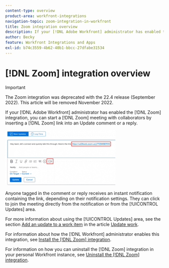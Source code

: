 ```yaml
---
content-type: overview
product-area: workfront-integrations
navigation-topic: zoom-integration-in-workfront
title: Zoom integration overview
description: If your [!DNL Adobe Workfront] administrator has enabled the Zoom integration, you can start a Zoom meeting with collaborators by inserting a Zoom link into an Update comment or a reply.
author: Becky
feature: Workfront Integrations and Apps
exl-id: b74c3559-4b62-40b1-bbcc-27dfabe31534
---
```

# [!DNL Zoom] integration overview

>[!IMPORTANT]
>
>The Zoom integration was deprecated with the 22.4 release (September 2022). This article will be removed November 2022.

If your [!DNL Adobe Workfront] administrator has enabled the [!DNL Zoom] integration, you can start a [!DNL Zoom] meeting with collaborators by inserting a [!DNL Zoom] link into an Update comment or a reply.

![](assets/zoom-updates-area-350x175.png)

Anyone tagged in the comment or reply receives an instant notification containing the link, depending on their notification settings. They can click to join the meeting directly from the notification or from the [!UICONTROL Updates] area.

For more information about using the [!UICONTROL Updates] area, see the section [Add an update to a work item](../../workfront-basics/updating-work-items-and-viewing-updates/update-work.md#add) in the article [Update work](../../workfront-basics/updating-work-items-and-viewing-updates/update-work.md).

For information about how the [!DNL Workfront] administrator enables this integration, see [Install the [!DNL Zoom] integration](../../administration-and-setup/configure-integrations/enable-zoom-integration.md).

For information on how you can uninstall the [!DNL Zoom] integration in your personal Workfront instance, see [Uninstall the [!DNL Zoom] integration](../../workfront-integrations-and-apps/zoom-integration-with-wf/uninstall-zoom-integration.md).

